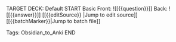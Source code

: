 
TARGET DECK: Default
START
Basic
Front: ![[{{question}}]]
Back: ![[{{answer}}]]
[[{{editSource}} |Jump to edit source]]
[[{{batchMarker}}|Jump to batch file]]

Tags: Obsidian_to_Anki
END
